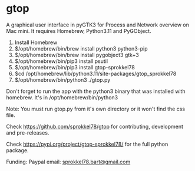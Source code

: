 # gtop

A graphical user interface in pyGTK3 for Process and Network overview on Mac mini.
It requires Homebrew, Python3.11 and PyGObject.

1. Install Homebrew
2. $/opt/homebrew/bin/brew install python3 python3-pip
3. $/opt/homebrew/bin/brew install pygobject3 gtk+3
4. $/opt/homebrew/bin/pip3 install psutil
5. $/opt/homebrew/bin/pip3 install gtop-sprokkel78
6. $cd /opt/homebrew/lib/python3.11/site-packages/gtop_sprokkel78
7. $/opt/homebrew/bin/python3 ./gtop.py

Don't forget to run the app with the python3 binary that was installed 
with homebrew. It's in /opt/homebrew/bin/python3  

Note: You must run gtop.py from it's own directory or it won't find the css file.

Check https://github.com/sprokkel78/gtop for contributing, development and pre-releases.

Check https://pypi.org/project/gtop-sprokkel78/ for the full python package.

Funding: Paypal email: sprokkel78.bart@gmail.com

